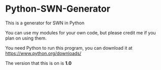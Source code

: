 # Python-SWN-Generator
This is a generator for SWN in Python

You can use my modules for your own code, but please credit me if you plan on using them.

You need Python to run this program, you can download it at https://www.python.org/downloads/

The version that this is on is **1.0**
